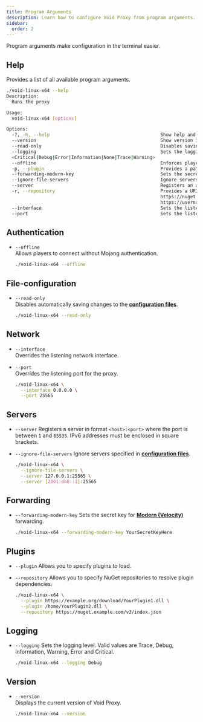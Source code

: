```yaml
---
title: Program Arguments
description: Learn how to configure Void Proxy from program arguments.
sidebar:
  order: 2
---
```


Program arguments make configuration in the terminal easier.

## Help
Provides a list of all available program arguments.
```bash
./void-linux-x64 --help
Description:
  Runs the proxy

Usage:
  void-linux-x64 [options]

Options:
  -?, -h, --help                                         Show help and usage information
  --version                                              Show version information
  --read-only                                            Disables saving changes to the configuration files
  --logging                                              Sets the logging level
  <Critical|Debug|Error|Information|None|Trace|Warning>
  --offline                                              Enforces players to connect without Mojang authorization
  -p, --plugin                                           Provides a path to the file, directory or URL to load plugin.
  --forwarding-modern-key                                Sets the secret key for modern forwarding
  --ignore-file-servers                                  Ignore servers specified in configuration files
  --server                                               Registers an additional server in format <host>:<port>
  -r, --repository                                       Provides a URI to NuGet repository [--repository
                                                         https://nuget.example.com/v3/index.json or --repository
                                                         https://username:password@nuget.example.com/v3/index.json].
  --interface                                            Sets the listening network interface
  --port                                                 Sets the listening port
```

## Authentication
- `--offline`  
  Allows players to connect without Mojang authentication.

  ```bash title="Example Usage"
  ./void-linux-x64 --offline
  ```

## File-configuration
- `--read-only`  
  Disables automatically saving changes to the [**configuration files**](/docs/configuration/in-file).

  ```bash title="Example Usage"
  ./void-linux-x64 --read-only
  ```

## Network
- `--interface`  
  Overrides the listening network interface.
- `--port`  
  Overrides the listening port for the proxy.

  ```bash title="Example Usage"
  ./void-linux-x64 \
    --interface 0.0.0.0 \
    --port 25565
  ```

## Servers
- `--server`
  Registers a server in format `<host>:<port>` where the port is between `1` and `65535`. IPv6 addresses must be enclosed in square brackets.
- `--ignore-file-servers`
  Ignore servers specified in [**configuration files**](/docs/configuration/in-file).

  ```bash title="Example Usage"
  ./void-linux-x64 \
    --ignore-file-servers \
    --server 127.0.0.1:25565 \
    --server [2001:db8::1]:25565
  ```

## Forwarding
- `--forwarding-modern-key`
  Sets the secret key for [**Modern (Velocity)**](/docs/forwardings/modern) forwarding.

  ```bash title="Example Usage"
  ./void-linux-x64 --forwarding-modern-key YourSecretKeyHere
  ```

## Plugins
- `--plugin`
  Allows you to specify plugins to load.
- `--repository`
  Allows you to specify NuGet repositories to resolve plugin dependencies.

  ```bash title="Example Usage"
  ./void-linux-x64 \
    --plugin https://example.org/download/YourPlugin1.dll \
    --plugin /home/YourPlugin2.dll \
    --repository https://nuget.example.com/v3/index.json
  ```

## Logging
- `--logging`
  Sets the logging level. Valid values are Trace, Debug, Information, Warning, Error and Critical.

  ```bash title="Example Usage"
  ./void-linux-x64 --logging Debug
  ```

## Version
- `--version`  
  Displays the current version of Void Proxy.

  ```bash title="Example"
  ./void-linux-x64 --version
  ```
